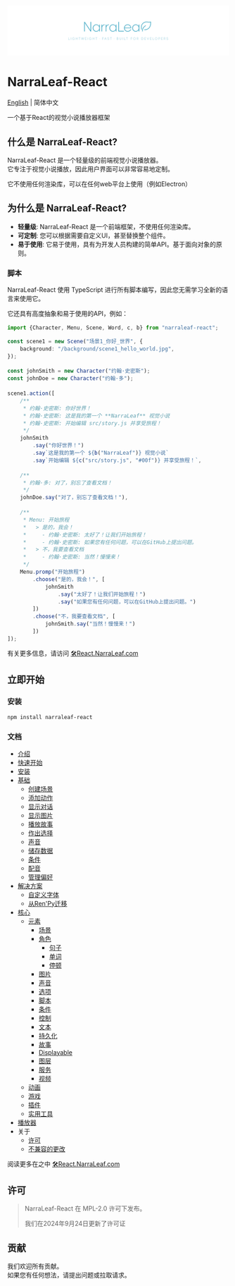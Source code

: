 ![](nlr-logo-banner.png)

# NarraLeaf-React

[English](../README.md) | 简体中文

一个基于React的视觉小说播放器框架

## 什么是 NarraLeaf-React?

NarraLeaf-React 是一个轻量级的前端视觉小说播放器。  
它专注于视觉小说播放，因此用户界面可以非常容易地定制。

它不使用任何渲染库，可以在任何web平台上使用（例如Electron）

## 为什么是 NarraLeaf-React?

- **轻量级**: NarraLeaf-React 是一个前端框架，不使用任何渲染库。
- **可定制**: 您可以根据需要自定义UI，甚至替换整个组件。
- **易于使用**: 它易于使用，具有为开发人员构建的简单API。基于面向对象的原则。

### 脚本

NarraLeaf-React 使用 TypeScript 进行所有脚本编写，因此您无需学习全新的语言来使用它。

它还具有高度抽象和易于使用的API，例如：

```typescript
import {Character, Menu, Scene, Word, c, b} from "narraleaf-react";
```

```typescript
const scene1 = new Scene("场景1_你好_世界", {
    background: "/background/scene1_hello_world.jpg",
});

const johnSmith = new Character("约翰·史密斯");
const johnDoe = new Character("约翰·多");

scene1.action([
    /**
     * 约翰·史密斯: 你好世界！
     * 约翰·史密斯: 这是我的第一个 **NarraLeaf** 视觉小说
     * 约翰·史密斯: 开始编辑 src/story.js 并享受旅程！
     */
    johnSmith
        .say("你好世界！")
        .say`这是我的第一个 ${b("NarraLeaf")} 视觉小说`
        .say`开始编辑 ${c("src/story.js", "#00f")} 并享受旅程！`,

    /**
     * 约翰·多: 对了，别忘了查看文档！
     */
    johnDoe.say("对了，别忘了查看文档！"),

    /**
     * Menu: 开始旅程
     *   > 是的，我会！
     *     - 约翰·史密斯: 太好了！让我们开始旅程！
     *     - 约翰·史密斯: 如果您有任何问题，可以在GitHub上提出问题。
     *   > 不，我要查看文档
     *     - 约翰·史密斯: 当然！慢慢来！
     */
    Menu.promp("开始旅程")
        .choose("是的，我会！", [
            johnSmith
                .say("太好了！让我们开始旅程！")
                .say("如果您有任何问题，可以在GitHub上提出问题。")
        ])
        .choose("不，我要查看文档", [
            johnSmith.say("当然！慢慢来！")
        ])
]);
```

有关更多信息，请访问 [🛠React.NarraLeaf.com](https://react.narraleaf.com)

## 立即开始

### 安装

```bash
npm install narraleaf-react
```

### 文档

- [介绍](https://react.narraleaf.com/documentation/introduction)
- [快速开始](https://react.narraleaf.com/documentation/quick-start)
- [安装](https://react.narraleaf.com/documentation/installation)
- [基础](https://react.narraleaf.com/documentation/basic)
    - [创建场景](https://react.narraleaf.com/documentation/basic/create-scene)
    - [添加动作](https://react.narraleaf.com/documentation/basic/add-actions)
    - [显示对话](https://react.narraleaf.com/documentation/basic/show-dialog)
    - [显示图片](https://react.narraleaf.com/documentation/basic/show-image)
    - [播放故事](https://react.narraleaf.com/documentation/basic/play-story)
    - [作出选择](https://react.narraleaf.com/documentation/basic/make-choices)
    - [声音](https://react.narraleaf.com/documentation/basic/sound)
    - [储存数据](https://react.narraleaf.com/documentation/basic/store-data)
    - [条件](https://react.narraleaf.com/documentation/basic/conditional)
    - [配音](https://react.narraleaf.com/documentation/basic/voice)
    - [管理偏好](https://react.narraleaf.com/documentation/basic/manage-preferences)
- [解决方案](https://react.narraleaf.com/documentation/solutions)
    - [自定义字体](https://react.narraleaf.com/documentation/solutions/font)
    - [从Ren'Py迁移](https://react.narraleaf.com/documentation/solutions/from-renpy)
- [核心](https://react.narraleaf.com/documentation/core)
    - [元素](https://react.narraleaf.com/documentation/core/elements)
        - [场景](https://react.narraleaf.com/documentation/core/elements/scene)
        - [角色](https://react.narraleaf.com/documentation/core/elements/character)
            - [句子](https://react.narraleaf.com/documentation/core/elements/character/sentence)
            - [单词](https://react.narraleaf.com/documentation/core/elements/character/word)
            - [停顿](https://react.narraleaf.com/documentation/core/elements/character/pause)
        - [图片](https://react.narraleaf.com/documentation/core/elements/image)
        - [声音](https://react.narraleaf.com/documentation/core/elements/sound)
        - [选项](https://react.narraleaf.com/documentation/core/elements/menu)
        - [脚本](https://react.narraleaf.com/documentation/core/elements/script)
        - [条件](https://react.narraleaf.com/documentation/core/elements/condition)
        - [控制](https://react.narraleaf.com/documentation/core/elements/control)
        - [文本](https://react.narraleaf.com/documentation/core/elements/text)
        - [持久化](https://react.narraleaf.com/documentation/core/elements/persistent)
        - [故事](https://react.narraleaf.com/documentation/core/elements/story)
        - [Displayable](https://react.narraleaf.com/documentation/core/elements/displayable)
        - [图层](https://react.narraleaf.com/documentation/core/elements/layer)
        - [服务](https://react.narraleaf.com/documentation/core/elements/service)
        - [视频](https://react.narraleaf.com/documentation/core/elements/video)
    - [动画](https://react.narraleaf.com/documentation/core/animation)
    - [游戏](https://react.narraleaf.com/documentation/core/game)
    - [插件](https://react.narraleaf.com/documentation/core/plugin)
    - [实用工具](https://react.narraleaf.com/documentation/core/utils)
- [播放器](https://react.narraleaf.com/documentation/player)
- 关于
    - [许可](https://react.narraleaf.com/documentation/info/license)
    - [不兼容的更改](https://react.narraleaf.com/documentation/info/incompatible-changes)

阅读更多在之中 [🛠React.NarraLeaf.com](https://react.narraleaf.com)

## 许可

> NarraLeaf-React 在 MPL-2.0 许可下发布。
>
> 我们在2024年9月24日更新了许可证

## 贡献

我们欢迎所有贡献。  
如果您有任何想法，请提出问题或拉取请求。


